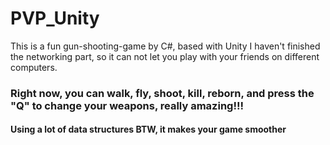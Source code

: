 # PVP_Unity
   This is a fun gun-shooting-game by C#, based with Unity 
I haven't finished the networking part, so it can not let you play with your friends on different computers.

### Right now, you can walk, fly, shoot, kill, reborn, and press the "Q" to change your weapons, really amazing!!!

#### Using a lot of data structures BTW, it makes your game smoother
